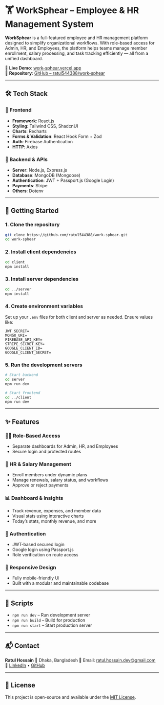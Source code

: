 # 🏋️ WorkSphear – Employee & HR Management System

**WorkSphear** is a full-featured employee and HR management platform designed to simplify organizational workflows. With role-based access for Admin, HR, and Employees, the platform helps teams manage member enrollment, salary processing, and task tracking efficiently — all from a unified dashboard.

🔗 **Live Demo**: [work-sphear.vercel.app](https://work-sphear.vercel.app)  
📁 **Repository**: [GitHub – ratul544388/work-sphear](https://github.com/ratul544388/work-sphear)

---

## 🛠️ Tech Stack

### 🔹 Frontend
- **Framework**: React.js
- **Styling**: Tailwind CSS, ShadcnUI
- **Charts**: Recharts
- **Forms & Validation**: React Hook Form + Zod
- **Auth**: Firebase Authentication
- **HTTP**: Axios

### 🔹 Backend & APIs
- **Server**: Node.js, Express.js
- **Database**: MongoDB (Mongoose)
- **Authentication**: JWT + Passport.js (Google Login)
- **Payments**: Stripe
- **Others**: Dotenv

---

## 🚀 Getting Started

### 1. Clone the repository

```bash
git clone https://github.com/ratul544388/work-sphear.git
cd work-sphear
````

### 2. Install client dependencies

```bash
cd client
npm install
```

### 3. Install server dependencies

```bash
cd ../server
npm install
```

### 4. Create environment variables

Set up your `.env` files for both client and server as needed. Ensure values like:

```env
JWT_SECRET=
MONGO_URI=
FIREBASE_API_KEY=
STRIPE_SECRET_KEY=
GOOGLE_CLIENT_ID=
GOOGLE_CLIENT_SECRET=
```

### 5. Run the development servers

```bash
# Start backend
cd server
npm run dev

# Start frontend
cd ../client
npm run dev
```

---

## ✨ Features

### 👨‍💼 Role-Based Access

* Separate dashboards for Admin, HR, and Employees
* Secure login and protected routes

### 🧾 HR & Salary Management

* Enroll members under dynamic plans
* Manage renewals, salary status, and workflows
* Approve or reject payments

### 📊 Dashboard & Insights

* Track revenue, expenses, and member data
* Visual stats using interactive charts
* Today’s stats, monthly revenue, and more

### 🔐 Authentication

* JWT-based secured login
* Google login using Passport.js
* Role verification on route access

### 📱 Responsive Design

* Fully mobile-friendly UI
* Built with a modular and maintainable codebase

---

## 🧪 Scripts

* `npm run dev` – Run development server
* `npm run build` – Build for production
* `npm run start` – Start production server

---

## 📬 Contact

**Ratul Hossain**
📍 Dhaka, Bangladesh
📧 Email: [ratul.hossain.dev@gmail.com](mailto:ratul.hossain.dev@gmail.com)
🔗 [LinkedIn](https://www.linkedin.com/in/ratul-hossain-dev) • [GitHub](https://github.com/ratul544388)

---

## 📄 License

This project is open-source and available under the [MIT License](LICENSE).

```
